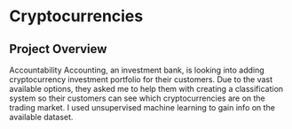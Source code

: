 # Cryptocurrencies

## Project Overview


Accountability Accounting, an investment bank, is looking into adding cryptocurrency investment portfolio for their customers. 
Due to the vast available options, they asked me to help them with creating a classification system so their customers can see which cryptocurrencies are on the trading market.
I used unsupervised machine learning to gain info on the available dataset.

